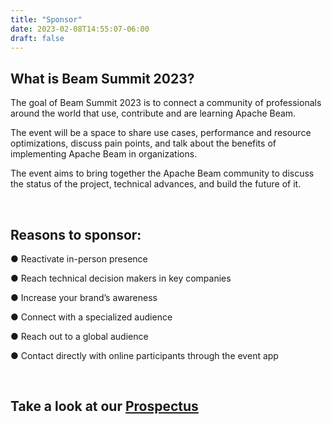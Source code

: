 ```yaml
---
title: "Sponsor"
date: 2023-02-08T14:55:07-06:00
draft: false
---
```


## What is Beam Summit 2023?

The goal of Beam Summit 2023 is to connect a community of professionals around the world that use, contribute and are learning Apache Beam.

The event will be a space to share use cases, performance and resource optimizations, discuss pain points, and talk about the benefits of implementing Apache Beam in organizations.

The event aims to bring together the Apache Beam community to discuss the status of the project, technical advances, and build the future of it.

<br>

## Reasons to sponsor:

● Reactivate in-person presence

● Reach technical decision makers in key companies

● Increase your brand’s awareness

● Connect with a specialized audience

● Reach out to a global audience

● Contact directly with online participants through the event app

<br>

## Take a look at our [Prospectus](/files/Beam-Summit-2023-Prospectus.pdf)

